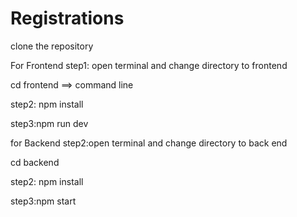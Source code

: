 # Registrations

clone the repository

For Frontend
step1: open terminal and change directory to frontend

cd frontend ==> command line

step2: npm install

step3:npm run dev

for Backend
step2:open terminal and change directory to back end

cd backend

step2: npm install

step3:npm start

